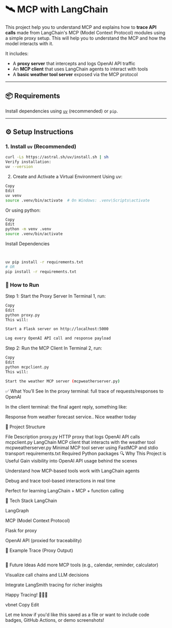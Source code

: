 # 🛰️ MCP   with LangChain

This project help you to understand MCP and explains  how  to **trace API calls** made from LangChain's MCP (Model Context Protocol) modules using a simple proxy setup. This will help you to understand the MCP and how the model interacts with it.

It includes:

- A **proxy server** that intercepts and logs OpenAI API traffic
- An **MCP client** that uses LangChain agents to interact with tools
- A **basic weather tool server** exposed via the MCP protocol

---

## 📦 Requirements

Install dependencies using [`uv`](https://github.com/astral-sh/uv) (recommended) or `pip`.

---

## ⚙️ Setup Instructions

### 1. Install `uv` (Recommended)

```bash
curl -Ls https://astral.sh/uv/install.sh | sh
Verify installation:
uv --version
```

2. Create and Activate a Virtual Environment
Using uv:

```bash
Copy
Edit
uv venv
source .venv/bin/activate  # On Windows: .venv\Scripts\activate
```
Or using python:

```bash
Copy
Edit
python -m venv .venv
source .venv/bin/activate
```
Install Dependencies

```bash


uv pip install -r requirements.txt
# OR
pip install -r requirements.txt
```
### 🏃 How to Run


Step 1: Start the Proxy Server
In Terminal 1, run:

```bash
Copy
Edit
python proxy.py
This will:

Start a Flask server on http://localhost:5000

Log every OpenAI API call and response payload
```
Step 2: Run the MCP Client
In Terminal 2, run:

```bash
Copy
Edit
python mcpclient.py
This will:

Start the weather MCP server (mcpweatherserver.py)


```
✅ What You’ll See
In the proxy terminal: full trace of requests/responses to OpenAI

In the client terminal: the final agent reply, something like:

Response from weather forecast service.. Nice weather today

📁 Project Structure

File	Description
proxy.py	HTTP proxy that logs OpenAI API calls
mcpclient.py	LangChain MCP client that interacts with the weather tool
mcpweatherserver.py	Minimal MCP tool server using FastMCP and stdio transport
requirements.txt	Required Python packages
🔍 Why This Project is Useful
Gain visibility into OpenAI API usage behind the scenes

Understand how MCP-based tools work with LangChain agents

Debug and trace tool-based interactions in real time

Perfect for learning LangChain + MCP + function calling

🧠 Tech Stack
LangChain

LangGraph

MCP (Model Context Protocol)

Flask for proxy

OpenAI API (proxied for traceability)

🧪 Example Trace (Proxy Output)
```bash

````

🚀 Future Ideas
Add more MCP tools (e.g., calendar, reminder, calculator)

Visualize call chains and LLM decisions

Integrate LangSmith tracing for richer insights

Happy Tracing! 🧙‍♂️✨

vbnet
Copy
Edit

Let me know if you'd like this saved as a file or want to include code badges, GitHub Actions, or demo screenshots!
